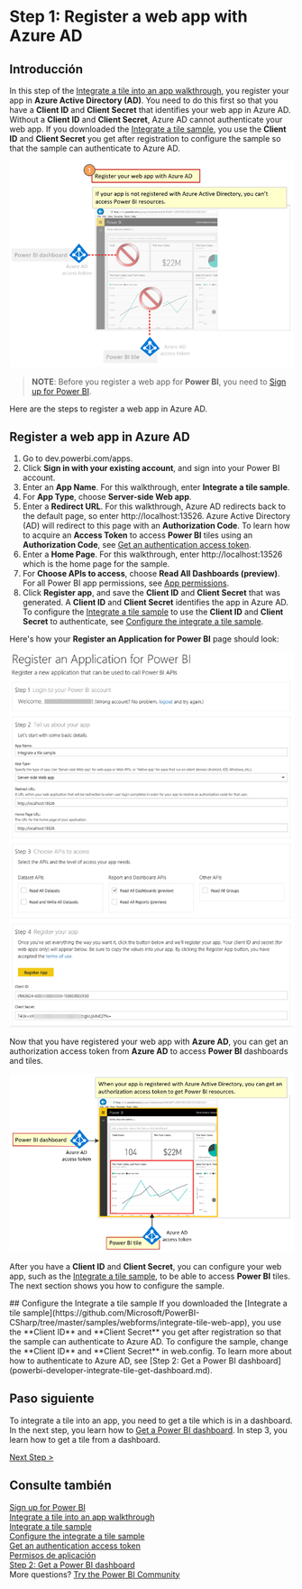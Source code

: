 <properties
   pageTitle="Register a web app with Azure AD"
   description="Register a web app with Azure AD"
   services="powerbi"
   documentationCenter=""
   authors="guyinacube"
   manager="mblythe"
   backup=""
   editor=""
   tags=""
   qualityFocus="monitoring"
   qualityDate=""/>

<tags
   ms.service="powerbi"
   ms.devlang="NA"
   ms.topic="get-started-article"
   ms.tgt_pltfrm="NA"
   ms.workload="powerbi"
   ms.date="08/23/2016"
   ms.author="asaxton"/>

# Step 1: Register a web app with Azure AD

## Introducción

In this step of the <bpt id="p1">[</bpt>Integrate a tile into an app walkthrough<ept id="p1">](powerbi-developer-integrate-tile.md)</ept>, you register your app in <bpt id="p2">**</bpt>Azure Active Directory (AD)<ept id="p2">**</ept>. You need to do this first so that you have a <bpt id="p1">**</bpt>Client ID<ept id="p1">**</ept> and <bpt id="p2">**</bpt>Client Secret<ept id="p2">**</ept> that identifies your web app in Azure AD. Without a <bpt id="p1">**</bpt>Client ID<ept id="p1">**</ept> and <bpt id="p2">**</bpt>Client Secret<ept id="p2">**</ept>, Azure AD cannot authenticate your web app. If you downloaded the <bpt id="p1">[</bpt>Integrate a tile sample<ept id="p1">](https://github.com/Microsoft/PowerBI-CSharp/tree/master/samples/webforms/integrate-tile-web-app)</ept>, you use the <bpt id="p2">**</bpt>Client ID<ept id="p2">**</ept> and <bpt id="p3">**</bpt>Client Secret<ept id="p3">**</ept> you get after registration to configure the sample so that the sample can authenticate to Azure AD.

![](media\powerbi-developer-integrate-tile\integrate-tile-step1a.png)

><bpt id="p1">**</bpt>NOTE<ept id="p1">**</ept>: Before you register a web app for <bpt id="p2">**</bpt>Power BI<ept id="p2">**</ept>, you need to <bpt id="p3">[</bpt>Sign up for Power BI<ept id="p3">](powerbi-admin-free-with-custom-azure-directory.md)</ept>.

Here are the steps to register a web app in Azure AD.

## Register a web app in Azure AD

1. Go to dev.powerbi.com/apps.
2. Click <bpt id="p1">**</bpt>Sign in with your existing account<ept id="p1">**</ept>, and sign into your Power BI account.
3. Enter an <bpt id="p1">**</bpt>App Name<ept id="p1">**</ept>. For this walkthrough, enter <bpt id="p1">**</bpt>Integrate a tile sample<ept id="p1">**</ept>.
4. For <bpt id="p1">**</bpt>App Type<ept id="p1">**</ept>, choose <bpt id="p2">**</bpt>Server-side Web app<ept id="p2">**</ept>.
5. Enter a <bpt id="p1">**</bpt>Redirect URL<ept id="p1">**</ept>. For this walkthrough, Azure AD redirects back to the default page, so enter http://localhost:13526. Azure Active Directory (AD) will redirect to this page with an <bpt id="p1">**</bpt>Authorization Code<ept id="p1">**</ept>. To learn how to acquire an <bpt id="p1">**</bpt>Access Token<ept id="p1">**</ept> to access <bpt id="p2">**</bpt>Power BI<ept id="p2">**</ept> tiles using an <bpt id="p3">**</bpt>Authorization Code<ept id="p3">**</ept>, see <bpt id="p4">[</bpt>Get an authentication access token<ept id="p4">](powerbi-developer-integrate-tile-get-dashboard.md#get-token)</ept>.
6. Enter a <bpt id="p1">**</bpt>Home Page<ept id="p1">**</ept>. For this walkthrough, enter http://localhost:13526 which is the home page for the sample.
7. For <bpt id="p1">**</bpt>Choose APIs to access<ept id="p1">**</ept>, choose <bpt id="p2">**</bpt>Read All Dashboards (preview)<ept id="p2">**</ept>. For all Power BI app permissions, see <bpt id="p1">[</bpt>App permissions<ept id="p1">](powerbi-developer-power-bi-permissions.md)</ept>.
7. Click <bpt id="p1">**</bpt>Register app<ept id="p1">**</ept>, and save the <bpt id="p2">**</bpt>Client ID<ept id="p2">**</ept> and <bpt id="p3">**</bpt>Client Secret<ept id="p3">**</ept> that was generated. A <bpt id="p1">**</bpt>Client ID<ept id="p1">**</ept> and <bpt id="p2">**</bpt>Client Secret<ept id="p2">**</ept> identifies the app in Azure AD. To configure the <bpt id="p1">[</bpt>Integrate a tile sample<ept id="p1">](https://github.com/Microsoft/PowerBI-CSharp/tree/master/samples/webforms/integrate-tile-web-app)</ept> to use the <bpt id="p2">**</bpt>Client ID<ept id="p2">**</ept> and <bpt id="p3">**</bpt>Client Secret<ept id="p3">**</ept> to authenticate, see <bpt id="p4">[</bpt>Configure the integrate a tile sample<ept id="p4">](powerbi-developer-integrate-tile-register.md#configure-sample)</ept>.

Here's how your <bpt id="p1">**</bpt>Register an Application for Power BI<ept id="p1">**</ept> page should look:

![](media\powerbi-developer-integrate-tile\register-app.png)

Now that you have registered your web app with <bpt id="p1">**</bpt>Azure AD<ept id="p1">**</ept>, you can get an authorization access token from <bpt id="p2">**</bpt>Azure AD<ept id="p2">**</ept> to access <bpt id="p3">**</bpt>Power BI<ept id="p3">**</ept> dashboards and tiles.

![](media\powerbi-developer-integrate-tile\integrate-tile-step1b.png)

After you have a <bpt id="p1">**</bpt>Client ID<ept id="p1">**</ept> and <bpt id="p2">**</bpt>Client Secret<ept id="p2">**</ept>, you can configure your web app, such as the <bpt id="p3">[</bpt>Integrate a tile sample<ept id="p3">](https://github.com/Microsoft/PowerBI-CSharp/tree/master/samples/webforms/integrate-tile-web-app)</ept>, to be able to access <bpt id="p4">**</bpt>Power BI<ept id="p4">**</ept> tiles. The next section shows you how to configure the sample.

<a name="configure-sample"/>
## Configure the Integrate a tile sample
If you downloaded the <bpt id="p1">[</bpt>Integrate a tile sample<ept id="p1">](https://github.com/Microsoft/PowerBI-CSharp/tree/master/samples/webforms/integrate-tile-web-app)</ept>, you use the <bpt id="p2">**</bpt>Client ID<ept id="p2">**</ept> and <bpt id="p3">**</bpt>Client Secret<ept id="p3">**</ept> you get after registration so that the sample can authenticate to Azure AD. To configure the sample, change the <bpt id="p1">**</bpt>Client ID<ept id="p1">**</ept> and <bpt id="p2">**</bpt>Client Secret<ept id="p2">**</ept> in web.config. To learn more about how to authenticate to Azure AD, see <bpt id="p1">[</bpt>Step 2: Get a Power BI dashboard<ept id="p1">](powerbi-developer-integrate-tile-get-dashboard.md)</ept>.

## Paso siguiente

To integrate a tile into an app, you need to get a tile which is in a dashboard. In the next step, you learn how to <bpt id="p1">[</bpt>Get a Power BI dashboard<ept id="p1">](powerbi-developer-integrate-tile-get-dashboard.md)</ept>. In step 3, you learn how to get a tile from a dashboard.

[Next Step &gt;](powerbi-developer-integrate-tile-get-dashboard.md)

## Consulte también

[Sign up for Power BI](powerbi-admin-free-with-custom-azure-directory.md)  
[Integrate a tile into an app walkthrough](powerbi-developer-integrate-tile.md)  
[Integrate a tile sample](https://github.com/Microsoft/PowerBI-CSharp/tree/master/samples/webforms/integrate-tile-web-app)  
[Configure the integrate a tile sample](powerbi-developer-integrate-tile-register.md#configure-sample)  
[Get an authentication access token](powerbi-developer-integrate-tile-get-dashboard.md#get-token)  
[Permisos de aplicación](powerbi-developer-power-bi-permissions.md)  
[Step 2: Get a Power BI dashboard](powerbi-developer-integrate-tile-get-dashboard.md)  
More questions? [Try the Power BI Community](http://community.powerbi.com/)